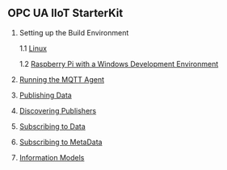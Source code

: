 ## OPC UA IIoT StarterKit

1. Setting up the Build Environment

    1.1 [Linux](setup/linux) 
    
    1.2 [Raspberry Pi with a Windows Development Environment](setup/raspberrypi) 

2. [Running the MQTT Agent](agent)
3. [Publishing Data](publishing)
4. [Discovering Publishers](discovery)
5. [Subscribing to Data](subscribing)
5. [Subscribing to MetaData](metadata)
6. [Information Models](models)



